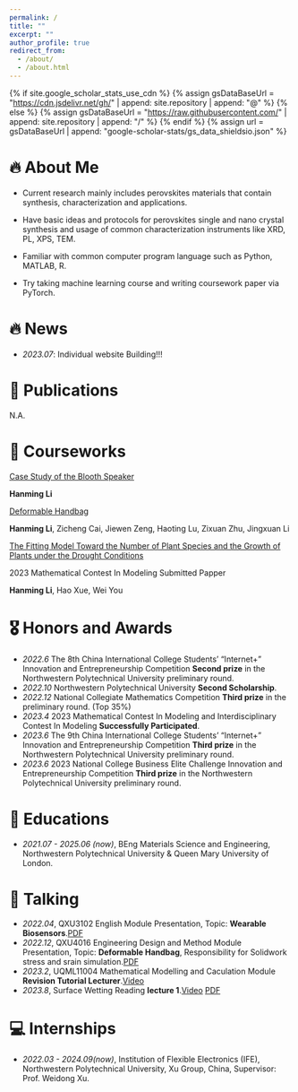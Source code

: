 ```yaml
---
permalink: /
title: ""
excerpt: ""
author_profile: true
redirect_from: 
  - /about/
  - /about.html
---
```


{% if site.google_scholar_stats_use_cdn %}
{% assign gsDataBaseUrl = "https://cdn.jsdelivr.net/gh/" | append: site.repository | append: "@" %}
{% else %}
{% assign gsDataBaseUrl = "https://raw.githubusercontent.com/" | append: site.repository | append: "/" %}
{% endif %}
{% assign url = gsDataBaseUrl | append: "google-scholar-stats/gs_data_shieldsio.json" %}

<span class='anchor' id='about-me'></span>


# 🔥 About Me

- Current research mainly includes perovskites materials that contain synthesis, characterization and applications.

- Have basic ideas and protocols for perovskites single and nano crystal synthesis and usage of common characterization instruments like XRD, PL, XPS, TEM.

- Familiar with common computer program language such as Python, MATLAB, R.

- Try taking machine learning course and writing coursework paper via PyTorch. 


# 🔥 News
- *2023.07*: Individual website Building!!! 

# 📝 Publications 



N.A.

# 📝 Courseworks 


[Case Study of the Blooth Speaker](https://maifile.cn/est/d2776906091000/pdf ) 

**Hanming Li**

[Deformable Handbag](https://maifile.cn/est/a3086906093945/pdf)

**Hanming Li**, Zicheng Cai, Jiewen Zeng, Haoting Lu, Zixuan Zhu, Jingxuan Li

[The Fitting Model Toward the Number of Plant Species and the Growth of Plants under the Drought Conditions](https://maifile.cn/est/d2726906090150/pdf)

 2023 Mathematical Contest In Modeling Submitted Papper
 
**Hanming Li**, Hao Xue, Wei You



# 🎖 Honors and Awards
- *2022.6*  The 8th China International College Students’ “Internet+” Innovation and Entrepreneurship Competition **Second prize** in the Northwestern Polytechnical University preliminary round.
- *2022.10* Northwestern Polytechnical University **Second Scholarship**. 
- *2022.12* National Collegiate Mathematics Competition **Third prize** in the preliminary round. (Top 35%)
- *2023.4*  2023 Mathematical Contest In Modeling and Interdisciplinary Contest In Modeling **Successfully Participated**.
- *2023.6*  The 9th China International College Students’ “Internet+” Innovation and Entrepreneurship Competition **Third prize** in the Northwestern Polytechnical University preliminary round.
- *2023.6*  2023 National College Business Elite Challenge Innovation and Entrepreneurship Competition **Third prize** in the Northwestern Polytechnical University preliminary round.
  

# 📖 Educations
- *2021.07 - 2025.06 (now)*, BEng Materials Science and Engineering, Northwestern Polytechnical University & Queen Mary University of London. 

# 💬 Talking
- *2022.04*, QXU3102 English Module Presentation, Topic: **Wearable Biosensors**.[PDF](https://maifile.cn/est/d2366906094247/pdf) 
- *2022.12*, QXU4016 Engineering Design and Method Module Presentation, Topic: **Deformable Handbag**, Responsibility for Solidwork stress and srain simulation.[PDF](https://maifile.cn/est/d2536906092467/pdf)
- *2023.2*,  UQML11004 Mathematical Modelling and Caculation Module **Revision Tutorial Lecturer**.[Video](https://www.bilibili.com/video/BV1EX4y1n7am/?vd_source=83c1e44eeaeec67e61c6cfaa437cb939)
- *2023.8*,  Surface Wetting Reading  **lecture 1**.[Video](https://www.bilibili.com/video/BV14j411r7yk/?vd_source=83c1e44eeaeec67e61c6cfaa437cb939)
  [PDF](https://maifile.cn/est/a2316910691565/pdf)

# 💻 Internships
- *2022.03 - 2024.09(now)*, Institution of Flexible Electronics (IFE), Northwestern Polytechnical University, Xu Group, China, Supervisor: Prof. Weidong Xu.
